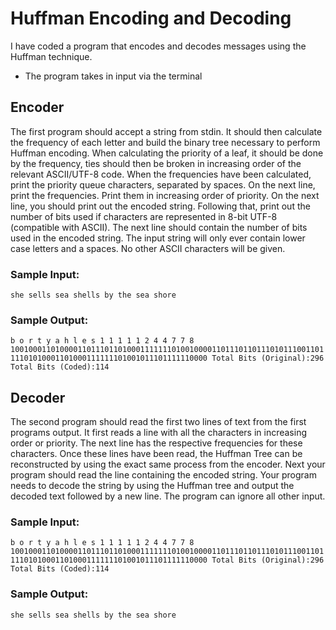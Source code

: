 # Huffman Encoding and Decoding

I have coded a program that encodes and decodes messages using the Huffman technique.

* The program takes in input via the terminal 

## Encoder
The first program should accept a string from stdin. It should then calculate the frequency of each letter and
build the binary tree necessary to perform Huffman encoding. When calculating the priority of a leaf, it should
be done by the frequency, ties should then be broken in increasing order of the relevant ASCII/UTF-8 code.
When the frequencies have been calculated, print the priority queue characters, separated by spaces. On the
next line, print the frequencies. Print them in increasing order of priority. On the next line, you should print
out the encoded string. Following that, print out the number of bits used if characters are represented in 8-bit
UTF-8 (compatible with ASCII). The next line should contain the number of bits used in the encoded string.
The input string will only ever contain lower case letters and a spaces. No other ASCII characters will be
given.

### Sample Input:
`she sells sea shells by the sea shore`
### Sample Output:
`b o r t y a h l e s
1 1 1 1 1 2 4 4 7 7 8
100100011010000110111011010001111111010010000110111011011101011100110111101010001101000111111101001011101111110000
Total Bits (Original):296
Total Bits (Coded):114`
## Decoder
The second program should read the first two lines of text from the first programs output. It first reads a line
with all the characters in increasing order or priority. The next line has the respective frequencies for these
characters. Once these lines have been read, the Huffman Tree can be reconstructed by using the exact
same process from the encoder. Next your program should read the line containing the encoded string. Your
program needs to decode the string by using the Huffman tree and output the decoded text followed by a new
line. The program can ignore all other input.
### Sample Input:
`b o r t y a h l e s
1 1 1 1 1 2 4 4 7 7 8
100100011010000110111011010001111111010010000110111011011101011100110111101010001101000111111101001011101111110000
Total Bits (Original):296
Total Bits (Coded):114`
### Sample Output:
`she sells sea shells by the sea shore`
